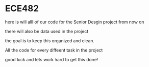 # ECE482

here is will alll of our code for the Senior Desgin project from now on

there will also be data used in the project

the goal is to keep this organized and clean. 

All the code for every diffeent task in the project

good luck and lets work hard to get this done!
